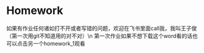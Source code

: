 # Homework
如果有作业任何诸如打不开或者写错的问题，欢迎在飞书里面call我，我叫王子俊（第一次用git不知道用的对不对）\n
第一次作业如果不想下载这个word看的话也可以点击另一个homework_1观看
